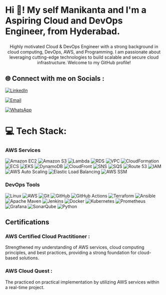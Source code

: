 <br clear="both">

<h1 align="left">Hi 👋! My self Manikanta and I'm a Aspiring Cloud and DevOps Engineer, from Hyderabad.</h1>

###

<p align="center">Highly motivated Cloud & DevOps Engineer with a strong background in cloud computing, DevOps, AWS, and Programming. I am passionate about leveraging cutting-edge technologies to build scalable and secure cloud infrastructure. Welcome to my GitHub profile!</p>



###

###

## 🌐 Connect with me on Socials :

[![LinkedIn](https://img.shields.io/badge/LinkedIn-%230077B5.svg?logo=linkedin&logoColor=white)](https://www.linkedin.com/in/sushant-aher-a1b148263/) 

[![Email](https://img.shields.io/badge/Email-D14836?style=for-the-badge&logo=gmail&logoColor=white)](mailto:nvvdmanikanta6666@gmail.com) 

[![WhatsApp](https://img.shields.io/badge/WhatsApp-25D366?style=for-the-badge&logo=whatsapp&logoColor=white)](https://wa.me/6281177458)

# 💻 Tech Stack:
  
### **AWS Services**
![Amazon EC2](https://img.shields.io/badge/EC2-%23FF9900.svg?style=plastic&logo=amazon-aws&logoColor=white) ![Amazon S3](https://img.shields.io/badge/S3-%23FF9900.svg?style=plastic&logo=amazon-s3&logoColor=white) ![Lambda](https://img.shields.io/badge/Lambda-%23FF9900.svg?style=plastic&logo=aws-lambda&logoColor=white) ![RDS](https://img.shields.io/badge/RDS-%23FF9900.svg?style=plastic&logo=amazon-rds&logoColor=white) ![VPC](https://img.shields.io/badge/VPC-%23FF9900.svg?style=plastic&logo=amazon-vpc&logoColor=white) ![CloudFormation](https://img.shields.io/badge/CloudFormation-%23FF9900.svg?style=plastic&logo=amazon-aws&logoColor=white) ![ECS](https://img.shields.io/badge/ECS-%23FF9900.svg?style=plastic&logo=amazon-ecs&logoColor=white) ![EKS](https://img.shields.io/badge/EKS-%23FF9900.svg?style=plastic&logo=amazon-eks&logoColor=white) ![DynamoDB](https://img.shields.io/badge/DynamoDB-%230A74DA.svg?style=plastic&logo=amazon-dynamodb&logoColor=white) ![CloudFront](https://img.shields.io/badge/CloudFront-%23FF9900.svg?style=plastic&logo=amazon-cloudfront&logoColor=white) ![SNS](https://img.shields.io/badge/SNS-%23FF9900.svg?style=plastic&logo=amazon-sns&logoColor=white) ![SQS](https://img.shields.io/badge/SQS-%23FF9900.svg?style=plastic&logo=amazon-sqs&logoColor=white) ![Route 53](https://img.shields.io/badge/Route_53-%23FF9900.svg?style=plastic&logo=amazon-route53&logoColor=white) ![IAM](https://img.shields.io/badge/IAM-%23FF9900.svg?style=plastic&logo=amazon-iam&logoColor=white) ![AWS Auto Scaling](https://img.shields.io/badge/Auto_Scaling-%23FF9900.svg?style=plastic&logo=amazon-autoscaling&logoColor=white) ![Elastic Load Balancing](https://img.shields.io/badge/ELB-%23FF9900.svg?style=plastic&logo=amazon-elb&logoColor=white) ![AWS SSM](https://img.shields.io/badge/SSM-%23FF9900.svg?style=plastic&logo=amazon-ssm&logoColor=white) 

### **DevOps Tools**
![Linux](https://img.shields.io/badge/Linux-FCC624?style=plastic&logo=linux&logoColor=black)
![AWS](https://img.shields.io/badge/AWS-232F3E?style=plastic&logo=amazon-aws&logoColor=white)
![Git](https://img.shields.io/badge/Git-F05033?style=plastic&logo=git&logoColor=white)
![GitHub](https://img.shields.io/badge/GitHub-181717?style=plastic&logo=github&logoColor=white)
![GitHub Actions](https://img.shields.io/badge/GitHub_Actions-2088FF?style=plastic&logo=github-actions&logoColor=white)
![Terraform](https://img.shields.io/badge/Terraform-623CE4?style=plastic&logo=terraform&logoColor=white)
![Ansible](https://img.shields.io/badge/Ansible-EE0000?style=plastic&logo=ansible&logoColor=white)
![Apache Maven](https://img.shields.io/badge/Maven-C71A36?style=plastic&logo=apache-maven&logoColor=white)
![Jenkins](https://img.shields.io/badge/Jenkins-D24939?style=plastic&logo=jenkins&logoColor=white)
![Docker](https://img.shields.io/badge/Docker-0db7ed?style=plastic&logo=docker&logoColor=white)
![Kubernetes](https://img.shields.io/badge/Kubernetes-326ce5?style=plastic&logo=kubernetes&logoColor=white)
![Prometheus](https://img.shields.io/badge/Prometheus-E6522C?style=plastic&logo=prometheus&logoColor=white)
![Grafana](https://img.shields.io/badge/Grafana-F46800?style=plastic&logo=grafana&logoColor=white)
![SonarQube](https://img.shields.io/badge/SonarQube-4E9BCD?style=plastic&logo=sonarqube&logoColor=white)
![Python](https://img.shields.io/badge/Python-3776AB?style=plastic&logo=python&logoColor=white)

###

<h2 align="left">Certifications</h2>

###
<h3 align="left"> AWS Certified Cloud Practitioner : </h3>

<p align="left">Strengthened my understanding of AWS services, cloud computing principles, and best practices, providing a strong foundation for cloud-based solutions. </p>

<h3 align="left"> AWS Cloud Quest : </h3>

<p align="left"> The practiced on practical implementation by utilizing AWS services within a real-time project.</p>

###
